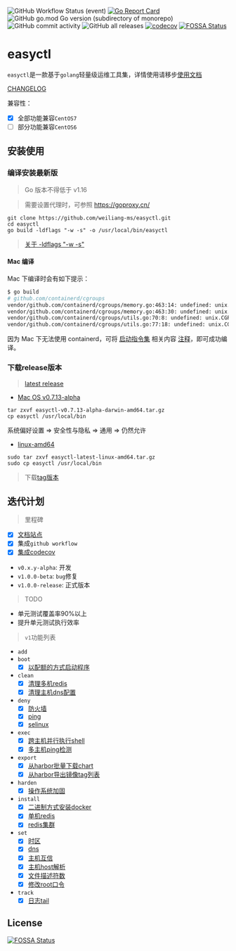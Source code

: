 ![GitHub Workflow Status (event)](https://img.shields.io/github/workflow/status/weiliang-ms/easyctl/Go?style=flat-square)
[![Go Report Card](https://goreportcard.com/badge/github.com/weiliang-ms/easyctl)](https://goreportcard.com/report/github.com/weiliang-ms/easyctl)
![GitHub go.mod Go version (subdirectory of monorepo)](https://img.shields.io/github/go-mod/go-version/weiliang-ms/easyctl?filename=go.mod&style=flat-square)
![GitHub commit activity](https://img.shields.io/github/commit-activity/w/weiliang-ms/easyctl?style=flat-square)
![GitHub all releases](https://img.shields.io/github/downloads/weiliang-ms/easyctl/total?style=flat-square)
[![codecov](https://codecov.io/gh/weiliang-ms/easyctl/branch/master/graph/badge.svg?token=7RGD5V5L9Y)](https://codecov.io/gh/weiliang-ms/easyctl)
[![FOSSA Status](https://app.fossa.com/api/projects/git%2Bgithub.com%2Fweiliang-ms%2Feasyctl.svg?type=shield)](https://app.fossa.com/projects/git%2Bgithub.com%2Fweiliang-ms%2Feasyctl?ref=badge_shield)

# easyctl

`easyctl`是一款基于`golang`轻量级运维工具集，详情使用请移步[使用文档](https://weiliang-ms.github.io/easyctl/)

[CHANGELOG](changelog/CHANGELOG.md)

兼容性：

- [x] 全部功能兼容`CentOS7`
- [ ] 部分功能兼容`CentOS6`

## 安装使用

### 编译安装最新版

> Go 版本不得低于 v1.16

> 需要设置代理时，可参照 https://goproxy.cn/

```shell
git clone https://github.com/weiliang-ms/easyctl.git
cd easyctl
go build -ldflags "-w -s" -o /usr/local/bin/easyctl
```

> [关于 -ldflags "-w -s"](https://stackoverflow.com/questions/44148449/how-to-check-whether-golang-binary-is-compiled-with-ldflags-s-w)

#### Mac 编译

Mac 下编译时会有如下提示：

```bash
$ go build
# github.com/containerd/cgroups
vendor/github.com/containerd/cgroups/memory.go:463:14: undefined: unix.Eventfd
vendor/github.com/containerd/cgroups/memory.go:463:30: undefined: unix.EFD_CLOEXEC
vendor/github.com/containerd/cgroups/utils.go:70:8: undefined: unix.CGROUP2_SUPER_MAGIC
vendor/github.com/containerd/cgroups/utils.go:77:18: undefined: unix.CGROUP2_SUPER_MAGIC
```

因为 Mac 下无法使用 containerd，可将 [启动指令集](https://weiliang-ms.github.io/easyctl/%E5%90%AF%E5%8A%A8%E6%8C%87%E4%BB%A4%E9%9B%86/%E6%B7%BB%E5%8A%A0%E9%85%8D%E9%A2%9D%E5%90%AF%E5%8A%A8%E7%A8%8B%E5%BA%8F.html) 相关内容 [注释](https://github.com/AlphaHinex/easyctl/compare/master...AlphaHinex:mac-build)，即可成功编译。

### 下载release版本

> [latest release](https://github.com/weiliang-ms/easyctl/releases)

- [Mac OS v0.7.13-alpha](https://github.com/weiliang-ms/easyctl/releases/download/v0.7.13-alpha/easyctl-v0.7.13-alpha-darwin-amd64.tar.gz)
```shell
tar zxvf easyctl-v0.7.13-alpha-darwin-amd64.tar.gz
cp easyctl /usr/local/bin
```
系统偏好设置 => 安全性与隐私 => 通用 => 仍然允许

- [linux-amd64](https://github.com/weiliang-ms/easyctl/releases/download/latest/easyctl-latest-linux-amd64.tar.gz)
```shell
sudo tar zxvf easyctl-latest-linux-amd64.tar.gz
sudo cp easyctl /usr/local/bin
```

> 下载[tag版本](https://github.com/weiliang-ms/easyctl/tags)

## 迭代计划

> 里程碑

- [x] [文档站点](https://weiliang-ms.github.io/easyctl/)
- [x] 集成`github workflow`
- [x] [集成codecov](https://app.codecov.io/gh/weiliang-ms/+)
- `v0.x.y-alpha`: 开发
- `v1.0.0-beta`: `bug`修复
- `v1.0.0-release`: 正式版本

> TODO

- 单元测试覆盖率90%以上
- 提升单元测试执行效率

> `v1`功能列表

- `add`
- `boot`
  - [x] [以配额的方式启动程序](https://weiliang-ms.github.io/easyctl/%E5%90%AF%E5%8A%A8%E6%8C%87%E4%BB%A4%E9%9B%86/%E6%B7%BB%E5%8A%A0%E9%85%8D%E9%A2%9D%E5%90%AF%E5%8A%A8%E7%A8%8B%E5%BA%8F.html)
- `clean`
  - [x] [清理多机redis](https://weiliang-ms.github.io/easyctl/%E6%B8%85%E7%90%86%E6%8C%87%E4%BB%A4%E9%9B%86/01%E5%A4%9A%E4%B8%BB%E6%9C%BAredis%E6%B8%85%E7%90%86.html)
  - [x] [清理主机dns配置](https://weiliang-ms.github.io/easyctl/%E6%B8%85%E7%90%86%E6%8C%87%E4%BB%A4%E9%9B%86/01%E5%A4%9A%E4%B8%BB%E6%9C%BAdns%E9%85%8D%E7%BD%AE%E6%B8%85%E7%90%86.html)
- `deny`
  - [x] [防火墙](https://weiliang-ms.github.io/easyctl/%E7%A6%81%E7%94%A8%E6%8C%87%E4%BB%A4%E9%9B%86/03%E4%B8%BB%E6%9C%BA%E7%A6%81%E7%94%A8%E9%98%B2%E7%81%AB%E5%A2%99.html)
  - [x] [ping](https://weiliang-ms.github.io/easyctl/%E7%A6%81%E7%94%A8%E6%8C%87%E4%BB%A4%E9%9B%86/01%E4%B8%BB%E6%9C%BA%E7%A6%81Ping.html)
  - [x] [selinux](https://weiliang-ms.github.io/easyctl/%E7%A6%81%E7%94%A8%E6%8C%87%E4%BB%A4%E9%9B%86/02%E4%B8%BB%E6%9C%BA%E7%A6%81%E7%94%A8selinux.html)
- `exec`
  - [x] [跨主机并行执行shell](https://weiliang-ms.github.io/easyctl/%E6%89%A7%E8%A1%8C%E6%8C%87%E4%BB%A4%E9%9B%86/01%E8%B7%A8%E4%B8%BB%E6%9C%BA%E5%B9%B6%E8%A1%8C%E6%89%A7%E8%A1%8Cshell.html)
  - [x] [多主机ping检测](https://weiliang-ms.github.io/easyctl/%E6%89%A7%E8%A1%8C%E6%8C%87%E4%BB%A4%E9%9B%86/02%E5%A4%9A%E6%9C%BAping.html)
- `export`
  - [x] [从harbor批量下载chart](https://weiliang-ms.github.io/easyctl/%E5%AF%BC%E5%87%BA%E6%8C%87%E4%BB%A4%E9%9B%86/01%E4%BB%8Eharbor%E5%BA%93%E4%B8%AD%E5%AF%BC%E5%87%BAchart.html)
  - [x] [从harbor导出镜像tag列表](https://weiliang-ms.github.io/easyctl/%E5%AF%BC%E5%87%BA%E6%8C%87%E4%BB%A4%E9%9B%86/02%E4%BB%8Eharbor%E5%BA%93%E4%B8%AD%E5%AF%BC%E5%87%BA%E9%95%9C%E5%83%8Ftag%E5%88%97%E8%A1%A8.html)
- `harden`
  - [x] [操作系统加固](https://weiliang-ms.github.io/easyctl/%E5%8A%A0%E5%9B%BA%E6%8C%87%E4%BB%A4%E9%9B%86/%E5%8A%A0%E5%9B%BA%E6%93%8D%E4%BD%9C%E7%B3%BB%E7%BB%9F.html)
- `install`
  - [x] [二进制方式安装docker](book/安装指令集/03安装docker.md)
  - [x] [单机redis](https://weiliang-ms.github.io/easyctl/%E5%AE%89%E8%A3%85%E6%8C%87%E4%BB%A4%E9%9B%86/01%E5%AE%89%E8%A3%85%E5%8D%95%E6%9C%BAredis.html)
  - [x] [redis集群](https://weiliang-ms.github.io/easyctl/%E5%AE%89%E8%A3%85%E6%8C%87%E4%BB%A4%E9%9B%86/02%E5%AE%89%E8%A3%85redis%E9%9B%86%E7%BE%A4.html)
- `set`
  - [x] [时区](https://weiliang-ms.github.io/easyctl/%E8%AE%BE%E7%BD%AE%E6%8C%87%E4%BB%A4%E9%9B%86/05%E5%A4%9A%E4%B8%BB%E6%9C%BA%E8%AE%BE%E7%BD%AE%E6%97%B6%E5%8C%BA.html)
  - [x] [dns](https://weiliang-ms.github.io/easyctl/%E8%AE%BE%E7%BD%AE%E6%8C%87%E4%BB%A4%E9%9B%86/06%E5%A4%9A%E4%B8%BB%E6%9C%BA%E9%85%8D%E7%BD%AEdns.html)
  - [x] [主机互信](https://weiliang-ms.github.io/easyctl/%E8%AE%BE%E7%BD%AE%E6%8C%87%E4%BB%A4%E9%9B%86/03%E5%A4%9A%E4%B8%BB%E6%9C%BA%E5%85%8D%E5%AF%86%E7%99%BB%E5%BD%95.html)
  - [x] [主机host解析](https://weiliang-ms.github.io/easyctl/%E8%AE%BE%E7%BD%AE%E6%8C%87%E4%BB%A4%E9%9B%86/01%E5%A4%9A%E4%B8%BB%E6%9C%BAhost%E8%A7%A3%E6%9E%90.html)
  - [x] [文件描述符数](https://weiliang-ms.github.io/easyctl/%E8%AE%BE%E7%BD%AE%E6%8C%87%E4%BB%A4%E9%9B%86/04%E5%A4%9A%E4%B8%BB%E6%9C%BA%E8%AE%BE%E7%BD%AE%E6%96%87%E4%BB%B6%E6%8F%8F%E8%BF%B0%E7%AC%A6.html)
  - [x] [修改root口令](https://weiliang-ms.github.io/easyctl/%E8%AE%BE%E7%BD%AE%E6%8C%87%E4%BB%A4%E9%9B%86/02%E5%A4%9A%E4%B8%BB%E6%9C%BA%E4%BF%AE%E6%94%B9root%E5%8F%A3%E4%BB%A4.html)
- `track`
  - [x] [日志tail](https://weiliang-ms.github.io/easyctl/%E8%BF%BD%E8%B8%AA%E6%8C%87%E4%BB%A4%E9%9B%86/01%E5%A4%9A%E4%B8%BB%E6%9C%BA%E6%97%A5%E5%BF%97%E5%AE%9E%E6%97%B6%E8%BF%BD%E8%B8%AA.html)

## License
[![FOSSA Status](https://app.fossa.com/api/projects/git%2Bgithub.com%2Fweiliang-ms%2Feasyctl.svg?type=large)](https://app.fossa.com/projects/git%2Bgithub.com%2Fweiliang-ms%2Feasyctl?ref=badge_large)
